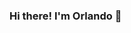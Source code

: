 ### Hi there! I'm Orlando 👋

<!--
**Orlando-Sanchez/Orlando-Sanchez** is a ✨ _special_ ✨ repository because its `README.md` (this file) appears on your GitHub profile.

Hi, I'm Orlando Sánchez, a passionate self-taught developer from Venezuela.

- 🔭 I’m currently working on something cool...
- 🌱 I’m currently learning Ruby on Rails...
- 💬 Ask me about stuff related to Ruby on Rails/Javascript...
-->

